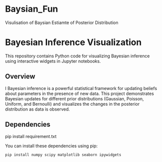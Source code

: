 # Baysian_Fun
Visulisation of Baysian Estiamte of Posterior Distribution


# Bayesian Inference Visualization

This repository contains Python code for visualizing Bayesian inference using interactive widgets in Jupyter notebooks.

## Overview

 I Bayesian inference is a powerful statistical framework for updating beliefs about parameters in the presence of new data. This project demonstrates Bayesian updates for different prior distributions (Gaussian, Poisson, Uniform, and Bernoulli) and visualizes the changes in the posterior distribution as data is observed.

## Dependencies

pip install requirement.txt

You can install these dependencies using pip:

```bash
pip install numpy scipy matplotlib seaborn ipywidgets

